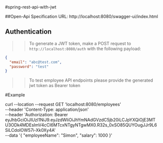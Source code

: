 #spring-rest-api-with-jwt

##Open-Api Specification URL: http://localhost:8080/swagger-ui/index.html

## Authentication

> > To generate a JWT token, make a POST request to `http://localhost:8080/auth` with the following payload:

```json
{
  "email": "abc@test.com",
  "password": "test"
}
```

> > To test employee API endpoints please provide the generated jwt token as Bearer token

#Example

curl --location --request GET 'localhost:8080/employees' \
--header 'Content-Type: application/json' \
--header 'Authorization: Bearer eyJhbGciOiJIUzI1NiJ9.eyJzdWIiOiJhYmNAdGVzdC5jb20iLCJpYXQiOjE3MTU3ODk4MDEsImV4cCI6MTcxNTgyNTgwMX0.R32s_0xSO85QUYOugJJr9L6SiLCdoIOW57i-Xk0Xy4A' \
--data '{
"employeeName": "Simon",
"salary": 1000
}'
